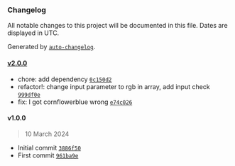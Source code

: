### Changelog

All notable changes to this project will be documented in this file. Dates are displayed in UTC.

Generated by [`auto-changelog`](https://github.com/CookPete/auto-changelog).

#### [v2.0.0](https://github.com/ChrisCodesThings/rgb-color-yiq-value/compare/v1.0.0...v2.0.0)

- chore: add dependency [`0c150d2`](https://github.com/ChrisCodesThings/rgb-color-yiq-value/commit/0c150d26790941a9b4f90710039f9569068153ac)
- refactor!: change input parameter to rgb in array, add input check [`999df0e`](https://github.com/ChrisCodesThings/rgb-color-yiq-value/commit/999df0e14d2e4ebb3e1671e5d059e15eac39f03f)
- fix: I got cornflowerblue wrong [`e74c026`](https://github.com/ChrisCodesThings/rgb-color-yiq-value/commit/e74c02687aab95ca77ae0a5f62b27f32f5f10167)

#### v1.0.0

> 10 March 2024

- Initial commit [`3886f50`](https://github.com/ChrisCodesThings/rgb-color-yiq-value/commit/3886f509eef9b9fe0bccef4810dd95219290b12e)
- First commit [`961ba9e`](https://github.com/ChrisCodesThings/rgb-color-yiq-value/commit/961ba9eb768ac5f95c46ce372b0e957a35466bb5)
